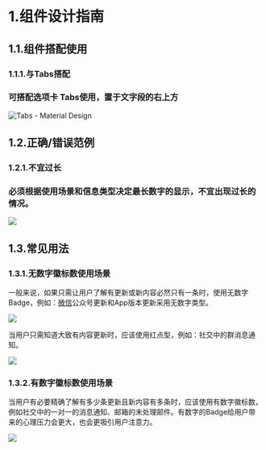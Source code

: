 
# 1.**组件设计指南**

## 1.1.组件搭配使用

### 1.1.1.与Tabs搭配

### 可搭配选项卡  Tabs使用，置于文字段的右上方

![Tabs \- Material Design](https://lh3.googleusercontent.com/Q6qwQE7mo38YCfc9xVGga_2_OQJ3ojcYvI8PpGrRvxL8rcyLIsZxbFpeBXOSefBqlFwSk-du8dUJ_bHGoSm8YIce64rcQryCk_JyFw=w1064-v0)

## 1.2.正确/错误范例

### 1.2.1.不宜过长

### 必须根据使用场景和信息类型决定最长数字的显示，不宜出现过长的情况。

![](https://iwiki.oa.tencent.com/download/attachments/452820572/image2020-11-29_19-54-11.png?version=1&modificationDate=1606650852000&api=v2)

## 1.3.常见用法

### 1.3.1.**无数字徽标数使用场景**

  
一般来说，如果只需让用户了解有更新或新内容必然只有一条时，使用无数字Badge，例如：[微信](https://www.uisdc.com/topic/%e5%be%ae%e4%bf%a1)公众号更新和App版本更新采用无数字类型。

![](https://iwiki.oa.tencent.com/download/thumbnails/452820572/image2020-12-2_15-14-17.png?version=1&modificationDate=1606893258000&api=v2)

当用户只需知道大致有内容更新时，应该使用红点型，例如：社交中的群消息通知。

![](https://iwiki.oa.tencent.com/download/attachments/452820572/image2020-12-2_15-18-44.png?version=1&modificationDate=1606893524000&api=v2)

### 1.3.2.有**数字徽标数使用场景**

当用户有必要精确了解有多少条更新且新内容有多条时，应该使用有数字徽标数，例如社交中的一对一的消息通知、邮箱的未处理邮件。有数字的Badge给用户带来的心理压力会更大，也会更吸引用户注意力。

![](https://iwiki.oa.tencent.com/download/thumbnails/452820572/image2020-12-2_15-22-57.png?version=1&modificationDate=1606893778000&api=v2)
